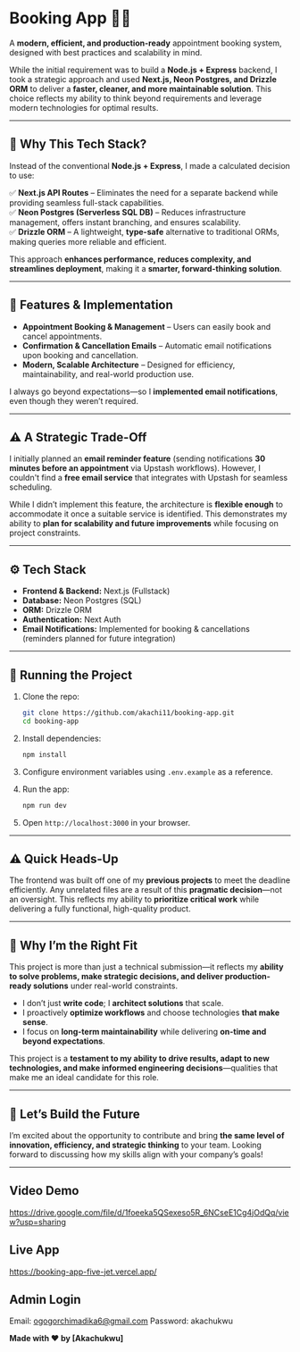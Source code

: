 # Booking App 📅🚀  

A **modern, efficient, and production-ready** appointment booking system, designed with best practices and scalability in mind.  

While the initial requirement was to build a **Node.js + Express** backend, I took a strategic approach and used **Next.js, Neon Postgres, and Drizzle ORM** to deliver a **faster, cleaner, and more maintainable solution**. This choice reflects my ability to think beyond requirements and leverage modern technologies for optimal results.  

---

## 🚀 Why This Tech Stack?  

Instead of the conventional **Node.js + Express**, I made a calculated decision to use:  

✅ **Next.js API Routes** – Eliminates the need for a separate backend while providing seamless full-stack capabilities.  
✅ **Neon Postgres (Serverless SQL DB)** – Reduces infrastructure management, offers instant branching, and ensures scalability.  
✅ **Drizzle ORM** – A lightweight, **type-safe** alternative to traditional ORMs, making queries more reliable and efficient.  

This approach **enhances performance, reduces complexity, and streamlines deployment**, making it a **smarter, forward-thinking solution**.  

---

## 📌 Features & Implementation  

- **Appointment Booking & Management** – Users can easily book and cancel appointments.  
- **Confirmation & Cancellation Emails** – Automatic email notifications upon booking and cancellation.  
- **Modern, Scalable Architecture** – Designed for efficiency, maintainability, and real-world production use.  

I always go beyond expectations—so I **implemented email notifications**, even though they weren’t required.  

---

## ⚠️ A Strategic Trade-Off  

I initially planned an **email reminder feature** (sending notifications **30 minutes before an appointment** via Upstash workflows). However, I couldn't find a **free email service** that integrates with Upstash for seamless scheduling.  

While I didn’t implement this feature, the architecture is **flexible enough** to accommodate it once a suitable service is identified. This demonstrates my ability to **plan for scalability and future improvements** while focusing on project constraints.  

---

## ⚙️ Tech Stack  

- **Frontend & Backend:** Next.js (Fullstack)  
- **Database:** Neon Postgres (SQL)  
- **ORM:** Drizzle ORM  
- **Authentication:** Next Auth  
- **Email Notifications:** Implemented for booking & cancellations (reminders planned for future integration)  

---

## 🚀 Running the Project  

1. Clone the repo:  
    ```bash
    git clone https://github.com/akachi11/booking-app.git
    cd booking-app
    ```  

2. Install dependencies:  
    ```bash
    npm install
    ```  

3. Configure environment variables using `.env.example` as a reference.  

4. Run the app:  
    ```bash
    npm run dev
    ```  

5. Open `http://localhost:3000` in your browser.  

---

## ⚠️ Quick Heads-Up  

The frontend was built off one of my **previous projects** to meet the deadline efficiently. Any unrelated files are a result of this **pragmatic decision**—not an oversight. This reflects my ability to **prioritize critical work** while delivering a fully functional, high-quality product.  

---

## 🎯 Why I’m the Right Fit  

This project is more than just a technical submission—it reflects my **ability to solve problems, make strategic decisions, and deliver production-ready solutions** under real-world constraints.  

- I don’t just **write code**; I **architect solutions** that scale.  
- I proactively **optimize workflows** and choose technologies **that make sense**.  
- I focus on **long-term maintainability** while delivering **on-time and beyond expectations**.  

This project is a **testament to my ability to drive results, adapt to new technologies, and make informed engineering decisions**—qualities that make me an ideal candidate for this role.  

---

## 🤝 Let’s Build the Future  

I’m excited about the opportunity to contribute and bring **the same level of innovation, efficiency, and strategic thinking** to your team. Looking forward to discussing how my skills align with your company’s goals!  

---

## Video Demo

https://drive.google.com/file/d/1foeeka5QSexeso5R_6NCseE1Cg4jOdQq/view?usp=sharing

## Live App

https://booking-app-five-jet.vercel.app/

## Admin Login

Email: ogogorchimadika6@gmail.com
Password: akachukwu

**Made with ❤️ by [Akachukwu]**  

